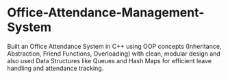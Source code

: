 # Office-Attendance-Management-System
Built an Office Attendance System in C++ using OOP concepts (Inheritance, Abstraction, Friend Functions, Overloading) with clean, modular design and also used Data Structures like Queues and Hash Maps for efficient leave handling and attendance tracking.
